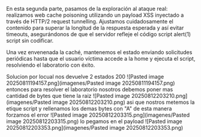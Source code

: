 En esta segunda parte, pasamos de la exploración al ataque real: realizamos web cache poisoning utilizando un payload XSS inyectado a través de HTTP/2 request tunnelling. Ajustamos cuidadosamente el contenido para superar la longitud de la respuesta esperada y así evitar timeouts, asegurándonos de que el servidor refleje el código script alert(1) script sin codificar.

Una vez envenenada la caché, mantenemos el estado enviando solicitudes periódicas hasta que el usuario víctima accede a la home y ejecuta el script, resolviendo el laboratorio con éxito.

Solucion
por locual nos devuelve 2 estados 200
![Pasted image 20250811194157.png](imagenes/Pasted image 20250811194157.png)
entonces para resolver el laboratorio nosotros debemos poner mas cantidad de bytes que tiene la raiz 
![Pasted image 20250812203210.png](imagenes/Pasted image 20250812203210.png)
asi que nostros metemos la etique script y rellenamos los demas bytes con "A" de esta manera forzamos el error
![Pasted image 20250812203315.png](imagenes/Pasted image 20250812203315.png)
lo pegamos en el payload
![Pasted image 20250812203353.png](imagenes/Pasted image 20250812203353.png)
